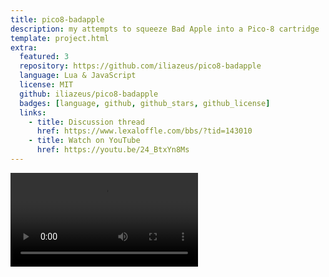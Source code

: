 ```yaml
---
title: pico8-badapple
description: my attempts to squeeze Bad Apple into a Pico-8 cartridge
template: project.html
extra:
  featured: 3
  repository: https://github.com/iliazeus/pico8-badapple
  language: Lua & JavaScript
  license: MIT
  github: iliazeus/pico8-badapple
  badges: [language, github, github_stars, github_license]
  links:
    - title: Discussion thread
      href: https://www.lexaloffle.com/bbs/?tid=143010
    - title: Watch on YouTube
      href: https://youtu.be/24_BtxYn8Ms
---
```


<video controls src="video-720.mp4" />
